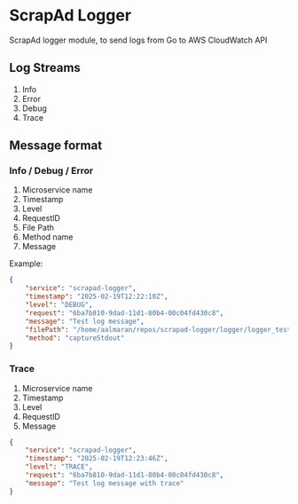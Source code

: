 # ScrapAd Logger

ScrapAd logger module, to send logs from Go to AWS CloudWatch API

## Log Streams
1. Info
2. Error
3. Debug
4. Trace

## Message format
### Info / Debug / Error
1. Microservice name
2. Timestamp
3. Level
4. RequestID
5. File Path
6. Method name
7. Message

Example:
```json
{
    "service": "scrapad-logger",
    "timestamp": "2025-02-19T12:22:10Z",
    "level": "DEBUG",
    "request": "6ba7b810-9dad-11d1-80b4-00c04fd430c8",
    "message": "Test log message",
    "filePath": "/home/aalmaran/repos/scrapad-logger/logger/logger_test.go:101",
    "method": "captureStdout"
}
```
### Trace
1. Microservice name
2. Timestamp
3. Level
4. RequestID
5. Message

```json
{
    "service": "scrapad-logger",
    "timestamp": "2025-02-19T12:23:46Z",
    "level": "TRACE",
    "request": "6ba7b810-9dad-11d1-80b4-00c04fd430c8",
    "message": "Test log message with trace"
}
```
